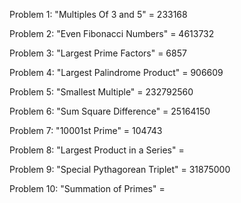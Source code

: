 Problem 1: "Multiples Of 3 and 5" = 233168

Problem 2: "Even Fibonacci Numbers" = 4613732

Problem 3: "Largest Prime Factors" = 6857

Problem 4: "Largest Palindrome Product" = 906609

Problem 5: "Smallest Multiple" = 232792560

Problem 6: "Sum Square Difference" = 25164150

Problem 7: "10001st Prime" = 104743

Problem 8: "Largest Product in a Series" =

Problem 9: "Special Pythagorean Triplet" = 31875000

Problem 10: "Summation of Primes" =
